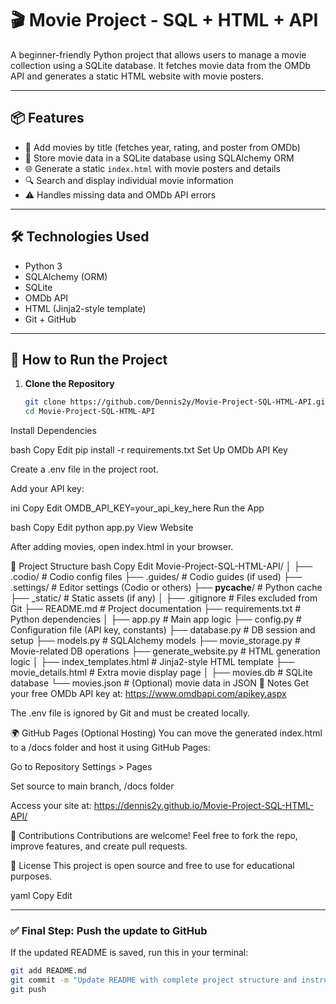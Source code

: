 # 🎬 Movie Project - SQL + HTML + API

A beginner-friendly Python project that allows users to manage a movie collection using a SQLite database. It fetches movie data from the OMDb API and generates a static HTML website with movie posters.

---

## 📦 Features

- 🎥 Add movies by title (fetches year, rating, and poster from OMDb)
- 💾 Store movie data in a SQLite database using SQLAlchemy ORM
- 🌐 Generate a static `index.html` with movie posters and details
- 🔍 Search and display individual movie information
- ⚠️ Handles missing data and OMDb API errors

---

## 🛠️ Technologies Used

- Python 3  
- SQLAlchemy (ORM)  
- SQLite  
- OMDb API  
- HTML (Jinja2-style template)  
- Git + GitHub  

---

## 🚀 How to Run the Project

1. **Clone the Repository**
   ```bash
   git clone https://github.com/Dennis2y/Movie-Project-SQL-HTML-API.git
   cd Movie-Project-SQL-HTML-API
Install Dependencies

bash
Copy
Edit
pip install -r requirements.txt
Set Up OMDb API Key

Create a .env file in the project root.

Add your API key:

ini
Copy
Edit
OMDB_API_KEY=your_api_key_here
Run the App

bash
Copy
Edit
python app.py
View Website

After adding movies, open index.html in your browser.

📁 Project Structure
bash
Copy
Edit
Movie-Project-SQL-HTML-API/
│
├── .codio/                   # Codio config files
├── .guides/                  # Codio guides (if used)
├── .settings/                # Editor settings (Codio or others)
├── __pycache__/              # Python cache
├── _static/                  # Static assets (if any)
│
├── .gitignore                # Files excluded from Git
├── README.md                 # Project documentation
├── requirements.txt          # Python dependencies
│
├── app.py                    # Main app logic
├── config.py                 # Configuration file (API key, constants)
├── database.py               # DB session and setup
├── models.py                 # SQLAlchemy models
├── movie_storage.py          # Movie-related DB operations
├── generate_website.py       # HTML generation logic
│
├── index_templates.html      # Jinja2-style HTML template
├── movie_details.html        # Extra movie display page
│
├── movies.db                 # SQLite database
└── movies.json               # (Optional) movie data in JSON
🔐 Notes
Get your free OMDb API key at: https://www.omdbapi.com/apikey.aspx

The .env file is ignored by Git and must be created locally.

🌍 GitHub Pages (Optional Hosting)
You can move the generated index.html to a /docs folder and host it using GitHub Pages:

Go to Repository Settings > Pages

Set source to main branch, /docs folder

Access your site at:
https://dennis2y.github.io/Movie-Project-SQL-HTML-API/

🤝 Contributions
Contributions are welcome!
Feel free to fork the repo, improve features, and create pull requests.

📄 License
This project is open source and free to use for educational purposes.

yaml
Copy
Edit

---

### ✅ Final Step: Push the update to GitHub

If the updated README is saved, run this in your terminal:

```bash
git add README.md
git commit -m "Update README with complete project structure and instructions"
git push
